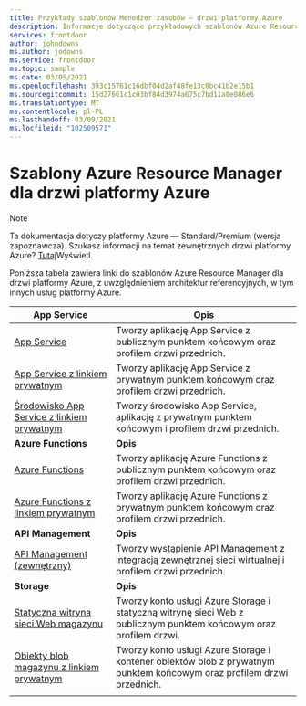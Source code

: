 ```yaml
---
title: Przykłady szablonów Menedżer zasobów — drzwi platformy Azure
description: Informacje dotyczące przykładowych szablonów Azure Resource Manager udostępnionych dla drzwi platformy Azure.
services: frontdoor
author: johndowns
ms.author: jodowns
ms.service: frontdoor
ms.topic: sample
ms.date: 03/05/2021
ms.openlocfilehash: 393c15761c16dbf04d2af48fe13c0bc41b2e15b1
ms.sourcegitcommit: 15d27661c1c03bf84d3974a675c7bd11a0e086e6
ms.translationtype: MT
ms.contentlocale: pl-PL
ms.lasthandoff: 03/09/2021
ms.locfileid: "102509571"
---
```

# <a name="azure-resource-manager-templates-for-azure-front-door"></a>Szablony Azure Resource Manager dla drzwi platformy Azure

> [!Note]
> Ta dokumentacja dotyczy platformy Azure — Standard/Premium (wersja zapoznawcza). Szukasz informacji na temat zewnętrznych drzwi platformy Azure? [Tutaj](../front-door-overview.md)Wyświetl.

Poniższa tabela zawiera linki do szablonów Azure Resource Manager dla drzwi platformy Azure, z uwzględnieniem architektur referencyjnych, w tym innych usług platformy Azure.

| App Service | Opis |
|-|-|
| [App Service](https://github.com/Azure/azure-quickstart-templates/tree/master/201-front-door-standard-premium-app-service-public) | Tworzy aplikację App Service z publicznym punktem końcowym oraz profilem drzwi przednich.  |
| [App Service z linkiem prywatnym](https://github.com/Azure/azure-quickstart-templates/tree/master/201-front-door-premium-app-service-private-link) | Tworzy aplikację App Service z prywatnym punktem końcowym oraz profilem drzwi przednich.  |
| [Środowisko App Service z linkiem prywatnym](https://github.com/Azure/azure-quickstart-templates/tree/master/201-front-door-premium-app-service-environment-internal-private-link) | Tworzy środowisko App Service, aplikację z prywatnym punktem końcowym i profilem drzwi przednich.  |
|**Azure Functions**| **Opis** |
| [Azure Functions](https://github.com/Azure/azure-quickstart-templates/tree/master/201-front-door-standard-premium-function-public/) | Tworzy aplikację Azure Functions z publicznym punktem końcowym oraz profilem drzwi przednich.  |
| [Azure Functions z linkiem prywatnym](https://github.com/Azure/azure-quickstart-templates/tree/master/201-front-door-premium-function-private-link) | Tworzy aplikację Azure Functions z prywatnym punktem końcowym oraz profilem drzwi przednich.  |
|**API Management**| **Opis** |
| [API Management (zewnętrzny)](https://github.com/Azure/azure-quickstart-templates/tree/master/201-front-door-standard-premium-api-management-external) | Tworzy wystąpienie API Management z integracją zewnętrznej sieci wirtualnej i profilem drzwi przednich.  |
|**Storage**| **Opis** |
| [Statyczna witryna sieci Web magazynu](https://github.com/Azure/azure-quickstart-templates/tree/master/201-front-door-standard-premium-storage-static-website) | Tworzy konto usługi Azure Storage i statyczną witrynę sieci Web z publicznym punktem końcowym oraz profilem drzwi.  |
| [Obiekty blob magazynu z linkiem prywatnym](https://github.com/Azure/azure-quickstart-templates/tree/master/201-front-door-premium-storage-blobs-private-link) | Tworzy konto usługi Azure Storage i kontener obiektów blob z prywatnym punktem końcowym oraz profilem drzwi przednich.  |
| | |

